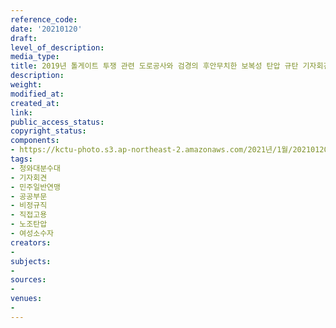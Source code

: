 ```yaml
---
reference_code: 
date: '20210120'
draft: 
level_of_description: 
media_type: 
title: 2019년 톨게이트 투쟁 관련 도로공사와 검경의 후안무치한 보복성 탄압 규탄 기자회견
description: 
weight: 
modified_at: 
created_at: 
link: 
public_access_status: 
copyright_status: 
components:
- https://kctu-photo.s3.ap-northeast-2.amazonaws.com/2021년/1월/20210120-2019년+톨게이트+투쟁+관련+도로공사와+검경의+후안무치한+보복성+탄압+규탄+기자회견_청와대분수대_기자회견_민주일반연맹_공공부문_비정규직_직접고용_노조탄압_여성소수자/_5D48492.jpg
tags:
- 청와대분수대
- 기자회견
- 민주일반연맹
- 공공부문
- 비정규직
- 직접고용
- 노조탄압
- 여성소수자
creators:
- 
subjects:
- 
sources:
- 
venues:
- 
---
```

